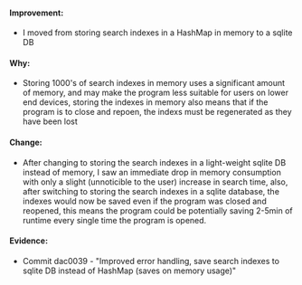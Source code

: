 #### Improvement:
  - I moved from storing search indexes in a HashMap in memory to a sqlite DB
#### Why: 
  - Storing 1000's of search indexes in memory uses a significant amount of memory, and may make the program less suitable for users on lower end devices, storing the indexes in memory also means that if the program is to close and repoen, the indexs must be regenerated as they have been lost
#### Change: 
  - After changing to storing the search indexes in a light-weight sqlite DB instead of memory, I saw an immediate drop in memory consumption with only a slight (unnoticible to the user) increase in search time, also, after switching to storing the search indexes in a sqlite database, the indexes would now be saved even if the program was closed and reopened, this means the program could be potentially saving 2-5min of runtime every single time the program is opened.
#### Evidence:
  - Commit dac0039 - "Improved error handling, save search indexes to sqlite DB instead of HashMap (saves on memory usage)"
